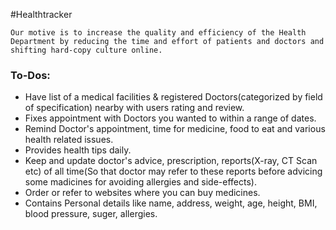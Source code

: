 #Healthtracker

`Our motive is to increase the quality and efficiency of the Health Department by reducing the time and effort of patients and doctors and shifting hard-copy culture online.`

### To-Dos:
* Have list of a medical facilities & registered Doctors(categorized by field of specification) nearby with users rating and review.
* Fixes appointment with Doctors you wanted to within a range of dates.
* Remind Doctor's appointment,  time for medicine, food to eat and various health related issues.
* Provides health tips daily.
* Keep and update doctor's advice, prescription, reports(X-ray, CT Scan etc) of all time(So that doctor may refer to these reports before advicing some madicines for avoiding allergies and side-effects).
* Order or refer to websites where you can buy medicines.
* Contains Personal details like name, address, weight, age, height, BMI, blood pressure, suger, allergies.
